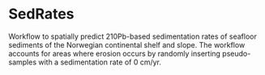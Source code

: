 # SedRates

Workflow to spatially predict 210Pb-based sedimentation rates of seafloor sediments of the Norwegian continental shelf and slope. The workflow accounts for areas where erosion occurs by randomly inserting pseudo-samples with a sedimentation rate of 0 cm/yr.
